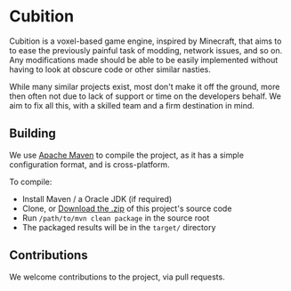 Cubition
========

Cubition is a voxel-based game engine, inspired by Minecraft, that aims to
to ease the previously painful task of modding, network issues, and so on.
Any modifications made should be able to be easily implemented without having to look
at obscure code or other similar nasties.

While many similar projects exist, most don't make it off the ground, more
then often not due to lack of support or time on the developers behalf. We aim 
to fix all this, with a skilled team and a firm destination in mind.

Building
--------

We use [Apache Maven](http://maven.apache.org) to compile the project, as it has a simple
configuration format, and is cross-platform.

To compile:
- Install Maven / a Oracle JDK (if required)
- Clone, or [Download the .zip](https://github.com/Cubition/Cubition/archive/master.zip) of this project's source code
- Run `/path/to/mvn clean package` in the source root
- The packaged results will be in the `target/` directory

Contributions
-------------

We welcome contributions to the project, via pull requests.